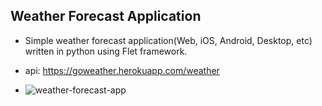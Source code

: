 ## Weather Forecast Application
- Simple weather forecast application(Web, iOS, Android, Desktop, etc) written in python using Flet framework.
- api: https://goweather.herokuapp.com/weather

- ![weather-forecast-app](https://github.com/BenyaminZojaji/PyDeploy-Course/assets/77120507/babf49d1-c72a-458e-bbbf-062b2a7b05c0)
